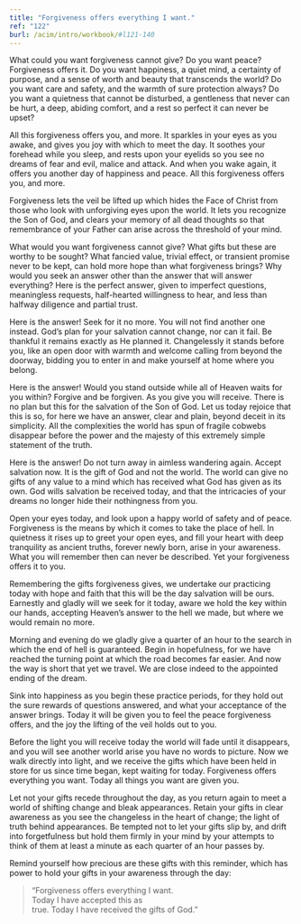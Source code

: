 ```yaml
---
title: "Forgiveness offers everything I want."
ref: "122"
burl: /acim/intro/workbook/#l121-140
---
```


What could you want forgiveness cannot give? Do you want peace?
Forgiveness offers it. Do you want happiness, a quiet mind, a certainty
of purpose, and a sense of worth and beauty that transcends the world?
Do you want care and safety, and the warmth of sure protection always?
Do you want a quietness that cannot be disturbed, a gentleness that
never can be hurt, a deep, abiding comfort, and a rest so perfect it can
never be upset?

All this forgiveness offers you, and more. It sparkles in your eyes as
you awake, and gives you joy with which to meet the day. It soothes your
forehead while you sleep, and rests upon your eyelids so you see no
dreams of fear and evil, malice and attack. And when you wake again, it
offers you another day of happiness and peace. All this forgiveness
offers you, and more.

Forgiveness lets the veil be lifted up which hides the Face of Christ
from those who look with unforgiving eyes upon the world. It lets you
recognize the Son of God, and clears your memory of all dead thoughts so
that remembrance of your Father can arise across the threshold of your
mind.

What would you want forgiveness cannot give? What gifts but these are
worthy to be sought? What fancied value, trivial effect, or transient
promise never to be kept, can hold more hope than what forgiveness
brings? Why would you seek an answer other than the answer that will
answer everything? Here is the perfect answer, given to imperfect
questions, meaningless requests, half-hearted willingness to hear, and
less than halfway diligence and partial trust.

Here is the answer! Seek for it no more. You will not find another one
instead. God’s plan for your salvation cannot change, nor can it fail.
Be thankful it remains exactly as He planned it. Changelessly it stands
before you, like an open door with warmth and welcome calling from
beyond the doorway, bidding you to enter in and make yourself at home
where you belong.

Here is the answer! Would you stand outside while all of Heaven waits
for you within? Forgive and be forgiven. As you give you will
receive. There is no plan but this for the salvation of the Son of God.
Let us today rejoice that this is so, for here we have an answer, clear
and plain, beyond deceit in its simplicity. All the complexities the
world has spun of fragile cobwebs disappear before the power and the
majesty of this extremely simple statement of the truth.

Here is the answer! Do not turn away in aimless wandering again. Accept
salvation now. It is the gift of God and not the world. The world can
give no gifts of any value to a mind which has received what God has
given as its own. God wills salvation be received today, and that the
intricacies of your dreams no longer hide their nothingness from you.

Open your eyes today, and look upon a happy world of safety and of
peace. Forgiveness is the means by which it comes to take the place of
hell. In quietness it rises up to greet your open eyes, and fill your
heart with deep tranquility as ancient truths, forever newly born, arise
in your awareness. What you will remember then can never be
described. Yet your forgiveness offers it to you.

Remembering the gifts forgiveness gives, we undertake our practicing
today with hope and faith that this will be the day salvation will be
ours. Earnestly and gladly will we seek for it today, aware we hold the
key within our hands, accepting Heaven’s answer to the hell we made, but
where we would remain no more.

Morning and evening do we gladly give a quarter of an hour to the search
in which the end of hell is guaranteed. Begin in hopefulness, for we
have reached the turning point at which the road becomes far easier. And
now the way is short that yet we travel. We are close indeed to the
appointed ending of the dream.

Sink into happiness as you begin these practice periods, for they hold
out the sure rewards of questions answered, and what your acceptance of
the answer brings. Today it will be given you to feel the peace
forgiveness offers, and the joy the lifting of the veil holds out to
you.

Before the light you will receive today the world will fade until it
disappears, and you will see another world arise you have no words to
picture. Now we walk directly into light, and we receive the gifts which
have been held in store for us since time began, kept waiting for today.
Forgiveness offers everything you want. Today all things you
want are given you.

Let not your gifts recede throughout the day, as you return again to
meet a world of shifting change and bleak appearances. Retain your gifts
in clear awareness as you see the changeless in the heart of change; the
light of truth behind appearances. Be tempted not to let your gifts slip
by, and drift into forgetfulness but hold them firmly in your mind by
your attempts to think of them at least a minute as each quarter of an
hour passes by.

Remind yourself how precious are these gifts with this reminder, which
has power to hold your gifts in your awareness through the day:

> “Forgiveness offers everything I want.<br/>
> Today I have accepted this as<br/>
> true. Today I have received the gifts of God.”

